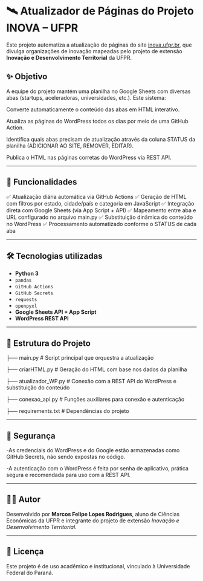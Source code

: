 # 🛰️ Atualizador de Páginas do Projeto INOVA – UFPR

Este projeto automatiza a atualização de páginas do site [inova.ufpr.br](https://inova.ufpr.br), que divulga organizações de inovação mapeadas pelo projeto de extensão **Inovação e Desenvolvimento Territorial** da UFPR.

## ✨ Objetivo

A equipe do projeto mantém uma planilha no Google Sheets com diversas abas (startups, aceleradoras, universidades, etc.). Este sistema:

Converte automaticamente o conteúdo das abas em HTML interativo.

Atualiza as páginas do WordPress todos os dias por meio de uma GitHub Action.

Identifica quais abas precisam de atualização através da coluna STATUS da planilha (ADICIONAR AO SITE, REMOVER, EDITAR).

Publica o HTML nas páginas corretas do WordPress via REST API.

---

## 🔧 Funcionalidades

✅ Atualização diária automática via GitHub Actions
✅ Geração de HTML com filtros por estado, cidade/país e categoria em JavaScript
✅ Integração direta com Google Sheets (via App Script + API)
✅ Mapeamento entre aba e URL configurado no arquivo main.py
✅ Substituição dinâmica do conteúdo no WordPress
✅ Processamento automatizado conforme o STATUS de cada aba

---

## 🛠️ Tecnologias utilizadas

- **Python 3**
- `pandas`
- `GitHub Actions`
- `GitHub Secrets`
- `requests`
- `openpyxl`
- **Google Sheets API + App Script**
- **WordPress REST API**

---

## 📂 Estrutura do Projeto

├── main.py # Script principal que orquestra a atualização

├── criarHTML.py # Geração do HTML com base nos dados da planilha

├── atualizador_WP.py # Conexão com a REST API do WordPress e substituição do conteúdo

├── conexao_api.py # Funções auxiliares para conexão e autenticação

├── requirements.txt # Dependências do projeto

---

## 🔐 Segurança

-As credenciais do WordPress e do Google estão armazenadas como GitHub Secrets, não sendo expostas no código.

-A autenticação com o WordPress é feita por senha de aplicativo, prática segura e recomendada para uso com a REST API.

---

## 👨‍💻 Autor

Desenvolvido por **Marcos Felipe Lopes Rodrigues**, aluno de Ciências Econômicas da UFPR e integrante do projeto de extensão *Inovação e Desenvolvimento Territorial*.

---

## 📃 Licença

Este projeto é de uso acadêmico e institucional, vinculado à Universidade Federal do Paraná.
